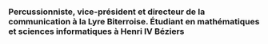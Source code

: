 ### Percussionniste, vice-président et directeur de la communication à la Lyre Biterroise. Étudiant en mathématiques et sciences informatiques à Henri IV Béziers
